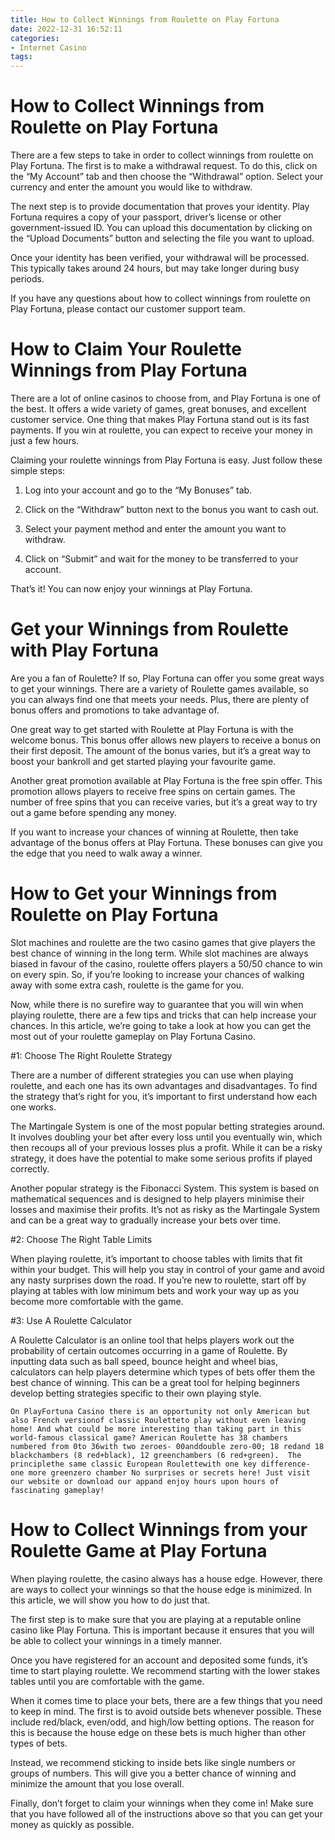 ```yaml
---
title: How to Collect Winnings from Roulette on Play Fortuna
date: 2022-12-31 16:52:11
categories:
- Internet Casino
tags:
---
```



#  How to Collect Winnings from Roulette on Play Fortuna

There are a few steps to take in order to collect winnings from roulette on Play Fortuna. The first is to make a withdrawal request. To do this, click on the “My Account” tab and then choose the “Withdrawal” option. Select your currency and enter the amount you would like to withdraw.

The next step is to provide documentation that proves your identity. Play Fortuna requires a copy of your passport, driver’s license or other government-issued ID. You can upload this documentation by clicking on the “Upload Documents” button and selecting the file you want to upload.

Once your identity has been verified, your withdrawal will be processed. This typically takes around 24 hours, but may take longer during busy periods.

If you have any questions about how to collect winnings from roulette on Play Fortuna, please contact our customer support team.

#  How to Claim Your Roulette Winnings from Play Fortuna

There are a lot of online casinos to choose from, and Play Fortuna is one of the best. It offers a wide variety of games, great bonuses, and excellent customer service. One thing that makes Play Fortuna stand out is its fast payments. If you win at roulette, you can expect to receive your money in just a few hours.

Claiming your roulette winnings from Play Fortuna is easy. Just follow these simple steps:

1) Log into your account and go to the “My Bonuses” tab.

2) Click on the “Withdraw” button next to the bonus you want to cash out.

3) Select your payment method and enter the amount you want to withdraw.

4) Click on “Submit” and wait for the money to be transferred to your account.

That’s it! You can now enjoy your winnings at Play Fortuna.

#  Get your Winnings from Roulette with Play Fortuna

Are you a fan of Roulette? If so, Play Fortuna can offer you some great ways to get your winnings. There are a variety of Roulette games available, so you can always find one that meets your needs. Plus, there are plenty of bonus offers and promotions to take advantage of.

One great way to get started with Roulette at Play Fortuna is with the welcome bonus. This bonus offer allows new players to receive a bonus on their first deposit. The amount of the bonus varies, but it’s a great way to boost your bankroll and get started playing your favourite game.

Another great promotion available at Play Fortuna is the free spin offer. This promotion allows players to receive free spins on certain games. The number of free spins that you can receive varies, but it’s a great way to try out a game before spending any money.

If you want to increase your chances of winning at Roulette, then take advantage of the bonus offers at Play Fortuna. These bonuses can give you the edge that you need to walk away a winner.

#  How to Get your Winnings from Roulette on Play Fortuna 

Slot machines and roulette are the two casino games that give players the best chance of winning in the long term. While slot machines are always biased in favour of the casino, roulette offers players a 50/50 chance to win on every spin. So, if you’re looking to increase your chances of walking away with some extra cash, roulette is the game for you.

Now, while there is no surefire way to guarantee that you will win when playing roulette, there are a few tips and tricks that can help increase your chances. In this article, we’re going to take a look at how you can get the most out of your roulette gameplay on Play Fortuna Casino.

#1: Choose The Right Roulette Strategy

There are a number of different strategies you can use when playing roulette, and each one has its own advantages and disadvantages. To find the strategy that’s right for you, it’s important to first understand how each one works.

The Martingale System is one of the most popular betting strategies around. It involves doubling your bet after every loss until you eventually win, which then recoups all of your previous losses plus a profit. While it can be a risky strategy, it does have the potential to make some serious profits if played correctly.

Another popular strategy is the Fibonacci System. This system is based on mathematical sequences and is designed to help players minimise their losses and maximise their profits. It’s not as risky as the Martingale System and can be a great way to gradually increase your bets over time.

#2: Choose The Right Table Limits

When playing roulette, it’s important to choose tables with limits that fit within your budget. This will help you stay in control of your game and avoid any nasty surprises down the road. If you’re new to roulette, start off by playing at tables with low minimum bets and work your way up as you become more comfortable with the game.

#3: Use A Roulette Calculator


A Roulette Calculator is an online tool that helps players work out the probability of certain outcomes occurring in a game of Roulette. By inputting data such as ball speed, bounce height and wheel bias, calculators can help players determine which types of bets offer them the best chance of winning. This can be a great tool for helping beginners develop betting strategies specific to their own playing style.

    On PlayFortuna Casino there is an opportunity not only American but also French versionof classic Rouletteto play without even leaving home! And what could be more interesting than taking part in this world-famous classical game? American Roulette has 38 chambers numbered from 0to 36with two zeroes- 00anddouble zero-00; 18 redand 18 blackchambers (8 red+black), 12 greenchambers (6 red+green).  The principlethe same classic European Roulettewith one key difference- one more greenzero chamber No surprises or secrets here! Just visit our website or download our appand enjoy hours upon hours of fascinating gameplay!

#  How to Collect Winnings from your Roulette Game at Play Fortuna

When playing roulette, the casino always has a house edge. However, there are ways to collect your winnings so that the house edge is minimized. In this article, we will show you how to do just that.

The first step is to make sure that you are playing at a reputable online casino like Play Fortuna. This is important because it ensures that you will be able to collect your winnings in a timely manner.

Once you have registered for an account and deposited some funds, it’s time to start playing roulette. We recommend starting with the lower stakes tables until you are comfortable with the game.

When it comes time to place your bets, there are a few things that you need to keep in mind. The first is to avoid outside bets whenever possible. These include red/black, even/odd, and high/low betting options. The reason for this is because the house edge on these bets is much higher than other types of bets.

Instead, we recommend sticking to inside bets like single numbers or groups of numbers. This will give you a better chance of winning and minimize the amount that you lose overall.

 Finally, don’t forget to claim your winnings when they come in! Make sure that you have followed all of the instructions above so that you can get your money as quickly as possible.